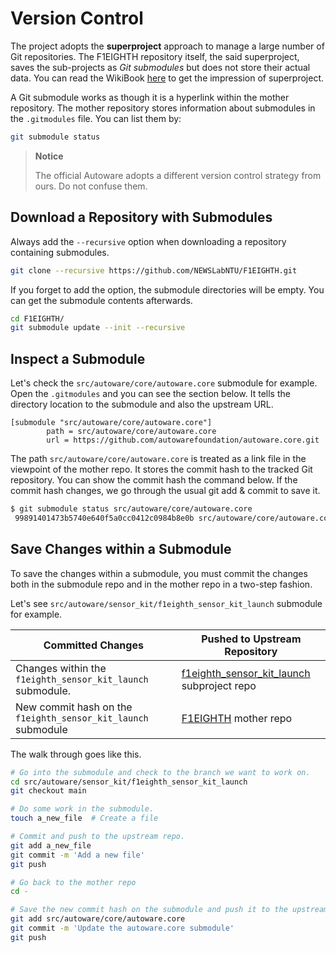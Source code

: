 # Version Control

The project adopts the **superproject** approach to manage a large
number of Git repositories. The F1EIGHTH repository itself, the said
superproject, saves the sub-projects as _Git submodules_ but does not
store their actual data. You can read the WikiBook
[here](https://en.wikibooks.org/wiki/Git/Submodules_and_Superprojects)
to get the impression of superproject.

A Git submodule works as though it is a hyperlink within the mother
repository. The mother repository stores information about submodules
in the `.gitmodules` file. You can list them by:

```sh
git submodule status
```

> **Notice**
> 
> The official Autoware adopts a different version control strategy
> from ours. Do not confuse them.

## Download a Repository with Submodules

Always add the `--recursive` option when downloading a repository
containing submodules.

```sh
git clone --recursive https://github.com/NEWSLabNTU/F1EIGHTH.git
```

If you forget to add the option, the submodule directories will be
empty. You can get the submodule contents afterwards.

```sh
cd F1EIGHTH/
git submodule update --init --recursive
```

## Inspect a Submodule

Let's check the `src/autoware/core/autoware.core` submodule for
example. Open the `.gitmodules` and you can see the section below. It
tells the directory location to the submodule and also the upstream
URL.

```
[submodule "src/autoware/core/autoware.core"]
        path = src/autoware/core/autoware.core
        url = https://github.com/autowarefoundation/autoware.core.git

```

The path `src/autoware/core/autoware.core` is treated as a link file
in the viewpoint of the mother repo. It stores the commit hash to the
tracked Git repository. You can show the commit hash the command
below. If the commit hash changes, we go through the usual git add &
commit to save it.

```sh
$ git submodule status src/autoware/core/autoware.core
 99891401473b5740e640f5a0cc0412c0984b8e0b src/autoware/core/autoware.core (v1.0~1)
```

## Save Changes within a Submodule

To save the changes within a submodule, you must commit the changes
both in the submodule repo and in the mother repo in a two-step
fashion.

Let's see `src/autoware/sensor_kit/f1eighth_sensor_kit_launch`
submodule for example.

| Committed Changes                                             | Pushed to Upstream Repository                                                                            |
|---------------------------------------------------------------|----------------------------------------------------------------------------------------------------------|
| Changes within the `f1eighth_sensor_kit_launch` submodule.    | [f1eighth\_sensor\_kit_launch](https://github.com/NEWSLabNTU/f1eighth_sensor_kit_launch) subproject repo |
| New commit hash on the `f1eighth_sensor_kit_launch` submodule | [F1EIGHTH](https://github.com/NEWSLabNTU/F1EIGHTH) mother repo                                           |

The walk through goes like this.

```sh
# Go into the submodule and check to the branch we want to work on.
cd src/autoware/sensor_kit/f1eighth_sensor_kit_launch
git checkout main

# Do some work in the submodule.
touch a_new_file  # Create a file

# Commit and push to the upstream repo.
git add a_new_file
git commit -m 'Add a new file'
git push

# Go back to the mother repo
cd -

# Save the new commit hash on the submodule and push it to the upstream repo.
git add src/autoware/core/autoware.core
git commit -m 'Update the autoware.core submodule'
git push
```
